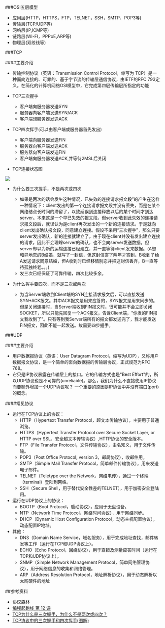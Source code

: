 ###OSI五层模型

* 应用层(HTTP，HTTPS，FTP，TELNET，SSH，SMTP，POP3等)
* 传输层(TCP/UDP等)
* 网络层(IP,ICMP等)
* 链路层(WI-FI，PPPoE,ARP等)
* 物理层(双绞线等)

###TCP

####主要介绍

* 传输控制协议（英语：Transmission Control Protocol，缩写为 TCP）是一种面向连接的、可靠的、基于字节流的传输层通信协议，由IETF的RFC 793定义。在简化的计算机网络OSI模型中，它完成第四层传输层所指定的功能

* TCP三次握手

	* 客户端向服务器发送SYN 
	* 服务器向客户端发送SYN/ACK 
	* 客户端想服务器发送ACK

* TCP四次挥手(可以由客户端或服务器首先发出)
 
	* 客户端向服务器发送FIN
	* 服务器向客户端发送ACK
	* 服务器向客户端发送FIN
	* 客户端向服务器发送ACK,并等待2MSL后关闭
	
* TCP连接状态图

![](http://i.imgur.com/aI6ATrk.jpg)

* 为什么要三次握手，不是两次或四次
	* 如果是两次的话会发生这种情况，已失效的连接请求报文段”的产生在这样一种情况下：client发出的第一个连接请求报文段并没有丢失，而是在某个网络结点长时间的滞留了，以致延误到连接释放以后的某个时间才到达server。本来这是一个早已失效的报文段。但server收到此失效的连接请求报文段后，就误认为是client再次发出的一个新的连接请求。于是就向client发出确认报文段，同意建立连接。假设不采用“三次握手”，那么只要server发出确认，新的连接就建立了。由于现在client并没有发出建立连接的请求，因此不会理睬server的确认，也不会向server发送数据。但server却以为新的运输连接已经建立，并一直等待client发来数据。(A想和异地恋的B结婚，就写了一封信，但这封信寄了两年才寄到，B收到了给A发送请求同意结婚，但A收到时已经移情别恋并把这封信丢弃，B一直等待孤独终老。。。)
	* 发三次已经保证了可靠传输，四次比较多余。
	
* 为什么挥手要四次，而不是三次或两次
	* 为当Server端收到Client端的SYN连接请求报文后，可以直接发送SYN+ACK报文。其中ACK报文是用来应答的，SYN报文是用来同步的。但是关闭连接时，当Server端收到FIN报文时，很可能并不会立即关闭SOCKET，所以只能先回复一个ACK报文，告诉Client端，"你发的FIN报文我收到了"。只有等到我Server端所有的报文都发送完了，我才能发送FIN报文，因此不能一起发送。故需要四步握手。


###UDP

####主要介绍

* 用户数据报协议（英语：User Datagram Protocol，缩写为UDP），又称用户数据报文协议，是一个简单的面向数据报的传输层协议，正式规范为RFC 768。
* 它只是IP协议暴露在传输层上的接口。它的传输方式也是"Best Effort"的，所以UDP协议也是不可靠的(unreliable)。那么，我们为什么不直接使用IP协议而要额外增加一个UDP协议呢？ 一个重要的原因是IP协议中并没有端口(port)的概念。

####常见协议

* 运行在TCP协议上的协议：
	* HTTP（Hypertext Transfer Protocol，超文本传输协议），主要用于普通浏览。
	* HTTPS（Hypertext Transfer Protocol over Secure Socket Layer, or HTTP over SSL，安全超文本传输协议）,HTTP协议的安全版本。
	* FTP（File Transfer Protocol，文件传输协议），由名知义，用于文件传输。
	* POP3（Post Office Protocol, version 3，邮局协议），收邮件用。
	* SMTP（Simple Mail Transfer Protocol，简单邮件传输协议），用来发送电子邮件。
	* TELNET（Teletype over the Network，网络电传），通过一个终端（terminal）登陆到网络。
	* SSH（Secure Shell，用于替代安全性差的TELNET），用于加密安全登陆用。
* 运行在UDP协议上的协议：
	* BOOTP（Boot Protocol，启动协议），应用于无盘设备。
	* NTP（Network Time Protocol，网络时间协议），用于网络同步。
	* DHCP（Dynamic Host Configuration Protocol，动态主机配置协议），动态配置IP地址。
* 其他：
	* DNS（Domain Name Service，域名服务），用于完成地址查找，邮件转发等工作（运行在TCP和UDP协议上）。
	* ECHO（Echo Protocol，回绕协议），用于查错及测量应答时间（运行在TCP和UDP协议上）。
	* SNMP（Simple Network Management Protocol，简单网络管理协议），用于网络信息的收集和网络管理。
	* ARP（Address Resolution Protocol，地址解析协议），用于动态解析以太网硬件的地址

##参考资料

* [协议森林](http://www.cnblogs.com/vamei/archive/2012/12/05/2802811.html)
* [编程起跑线 第 12 课 ](http://wdxtub.com/2016/01/23/programmer-startline-12/)
* [TCP为什么是三次握手，为什么不是两次或四次？](https://www.zhihu.com/question/24853633/answer/63668444)
* [TCP协议中的三次握手和四次挥手(图解)](http://blog.csdn.net/whuslei/article/details/6667471/)
